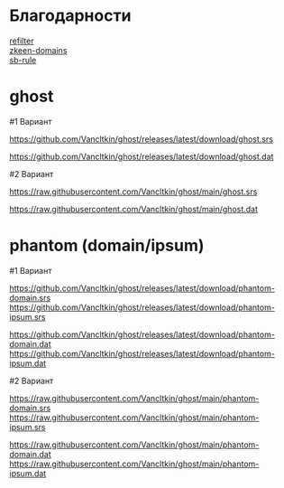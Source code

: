 # Благодарности

[refilter](https://github.com/1andrevich/Re-filter-lists?tab=readme-ov-file)  
[zkeen-domains](https://github.com/jameszeroX/zkeen-domains)  
[sb-rule](https://github.com/legiz-ru/sb-rule-sets)

# ghost

#1 Вариант

https://github.com/Vancltkin/ghost/releases/latest/download/ghost.srs

https://github.com/Vancltkin/ghost/releases/latest/download/ghost.dat

#2 Вариант

https://raw.githubusercontent.com/Vancltkin/ghost/main/ghost.srs

https://raw.githubusercontent.com/Vancltkin/ghost/main/ghost.dat


# phantom (domain/ipsum)

#1 Вариант

https://github.com/Vancltkin/ghost/releases/latest/download/phantom-domain.srs
https://github.com/Vancltkin/ghost/releases/latest/download/phantom-ipsum.srs

https://github.com/Vancltkin/ghost/releases/latest/download/phantom-domain.dat
https://github.com/Vancltkin/ghost/releases/latest/download/phantom-ipsum.dat

#2 Вариант

https://raw.githubusercontent.com/Vancltkin/ghost/main/phantom-domain.srs
https://raw.githubusercontent.com/Vancltkin/ghost/main/phantom-ipsum.srs

https://raw.githubusercontent.com/Vancltkin/ghost/main/phantom-domain.dat
https://raw.githubusercontent.com/Vancltkin/ghost/main/phantom-ipsum.dat
